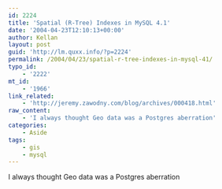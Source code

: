 ```yaml
---
id: 2224
title: 'Spatial (R-Tree) Indexes in MySQL 4.1'
date: '2004-04-23T12:10:13+00:00'
author: Kellan
layout: post
guid: 'http://lm.quxx.info/?p=2224'
permalink: /2004/04/23/spatial-r-tree-indexes-in-mysql-41/
typo_id:
    - '2222'
mt_id:
    - '1966'
link_related:
    - 'http://jeremy.zawodny.com/blog/archives/000418.html'
raw_content:
    - 'I always thought Geo data was a Postgres aberration'
categories:
    - Aside
tags:
    - gis
    - mysql
---
```


I always thought Geo data was a Postgres aberration